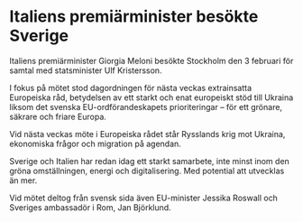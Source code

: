 # Italiens premiärminister besökte Sverige

Italiens premiärminister Giorgia Meloni besökte Stockholm den 3 februari för samtal med statsminister Ulf Kristersson.


I fokus på mötet stod dagordningen för nästa veckas extrainsatta Europeiska råd, betydelsen av ett starkt och enat europeiskt stöd till Ukraina liksom det svenska EU\-ordförandeskapets prioriteringar – för ett grönare, säkrare och friare Europa.

Vid nästa veckas möte i Europeiska rådet står Rysslands krig mot Ukraina, ekonomiska frågor och migration på agendan.

Sverige och Italien har redan idag ett starkt samarbete, inte minst inom den gröna omställningen, energi och digitalisering. Med potential att utvecklas än mer.

Vid mötet deltog från svensk sida även EU\-minister Jessika Roswall och Sveriges ambassadör i Rom, Jan Björklund.
